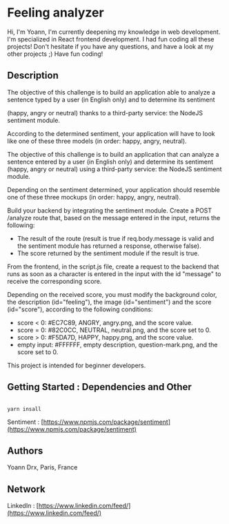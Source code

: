 # Feeling analyzer

Hi,
I'm Yoann, I'm currently deepening my knowledge in web development. I'm specialized in React frontend development.
I had fun coding all these projects!
Don't hesitate if you have any questions, and have a look at my other projects ;)
Have fun coding!

## Description 

The objective of this challenge is to build an application able to analyze a sentence typed by a user (in English only) and to determine its sentiment

(happy, angry or neutral) thanks to a third-party service: the NodeJS sentiment module.

According to the determined sentiment, your application will have to look like one of these three models (in order: happy, angry, neutral).

The objective of this challenge is to build an application that can analyze a sentence entered by a user (in English only) and determine its sentiment (happy, angry or neutral) using a third-party service: the NodeJS sentiment module.

Depending on the sentiment determined, your application should resemble one of these three mockups (in order: happy, angry, neutral).

Build your backend by integrating the sentiment module. Create a POST /analyze route that, based on the message entered in the input, returns the following:

- The result of the route (result is true if req.body.message is valid and the sentiment module has returned a response, otherwise false).
- The score returned by the sentiment module if the result is true.

From the frontend, in the script.js file, create a request to the backend that runs as soon as a character is entered in the input with the id "message" to receive the corresponding score.

Depending on the received score, you must modify the background color, the description (id="feeling"), the image (id="sentiment") and the score (id="score"), according to the following conditions:

- score < 0: #EC7C89, ANGRY, angry.png, and the score value.
- score = 0: #82C0CC, NEUTRAL, neutral.png, and the score set to 0.
- score > 0: #F5DA7D, HAPPY, happy.png, and the score value.
- empty input: #FFFFFF, empty description, question-mark.png, and the score set to 0.

This project is intended for beginner developers.

## Getting Started : Dependencies and Other

```

yarn insall

```

Sentiment : [https://www.npmjs.com/package/sentiment](https://www.npmjs.com/package/sentiment)

## Authors

Yoann Drx, Paris, France 

## Network

LinkedIn : [https://www.linkedin.com/feed/](https://www.linkedin.com/feed/)
